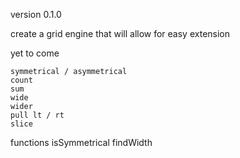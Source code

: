 version 0.1.0

create a grid engine that will allow for easy extension


yet to come

	symmetrical / asymmetrical
	count
	sum
	wide
	wider
	pull lt / rt
	slice
	

functions
	isSymmetrical
	findWidth